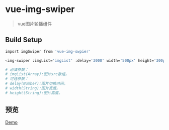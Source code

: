 # vue-img-swiper

> vue图片轮播组件

## Build Setup

``` bash
import imgSwiper from 'vue-img-swpier'

<img-swiper :imgList='imgList' :delay='3000' width='500px' height='300px'/>

# 必填参数：
# imgList(Array):图片src数组。
# 可选参数：
# delay(Number):图片切换时间。
# width(String):图片宽度。
# height(String):图片高度。
```

## 预览

<a href="https://zhazhjie.github.io/vue-components-demo/">Demo</a>
